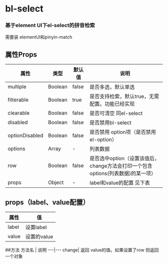 # bl-select

### 基于element UI下el-select的拼音检索
需要装 elementUI和pinyin-match
## 属性Props 

属性 | 类型 | 默认值 | 说明
---|---|---|---
multiple | Boolean | false|是否多选，默认单选
filterable | Boolean | true |是否支持检索，默认true，无需配置。功能已经实现
clearable | Boolean | false | 是否可清空 同el-select
disabled | Boolean | false | 是否禁用bl-select
optionDisabled | Boolean | false | 是否禁用 option项（是否禁用el-option）
options | Array | - | 列表数据
row | Boolean |false | 是否选中option（设置该值后，change方法会打印一个包含options(列表数据)的某一项）
props | Object | - | label和value的配置 见下表

## props（label、value配置）
属性 | 值
---|---
label | 设置label
value | 设置的value
##方法
方法名 | 说明
---|---
change| 返回 value的值。如果设置了row 则返回一个对象


